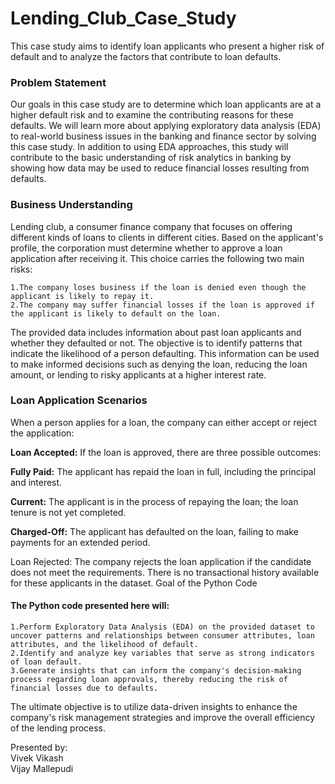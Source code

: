# Lending_Club_Case_Study
This case study aims to identify loan applicants who present a higher risk of default and to analyze the factors that contribute to loan defaults.

### Problem Statement

Our goals in this case study are to determine which loan applicants are at a higher default risk and to examine the contributing reasons for these defaults. We will learn more about applying exploratory data analysis (EDA) to real-world business issues in the banking and finance sector by solving this case study. In addition to using EDA approaches, this study will contribute to the basic understanding of risk analytics in banking by showing how data may be used to reduce financial losses resulting from defaults.

### Business Understanding

Lending club, a consumer finance company that focuses on offering different kinds of loans to clients in different cities. Based on the applicant's profile, the corporation must determine whether to approve a loan application after receiving it. This choice carries the following two main risks:

    1.The company loses business if the loan is denied even though the applicant is likely to repay it.
    2.The company may suffer financial losses if the loan is approved if the applicant is likely to default on the loan.

The provided data includes information about past loan applicants and whether they defaulted or not. The objective is to identify patterns that indicate the likelihood of a person defaulting. This information can be used to make informed decisions such as denying the loan, reducing the loan amount, or lending to risky applicants at a higher interest rate.

### Loan Application Scenarios

When a person applies for a loan, the company can either accept or reject the application:

**Loan Accepted:** If the loan is approved, there are three possible outcomes:

**Fully Paid:** The applicant has repaid the loan in full, including the principal and interest.

**Current:** The applicant is in the process of repaying the loan; the loan tenure is not yet completed.

**Charged-Off:** The applicant has defaulted on the loan, failing to make payments for an extended period.

Loan Rejected: The company rejects the loan application if the candidate does not meet the requirements. There is no transactional history available for these applicants in the dataset.
Goal of the Python Code

#### The Python code presented here will:

    1.Perform Exploratory Data Analysis (EDA) on the provided dataset to uncover patterns and relationships between consumer attributes, loan attributes, and the likelihood of default.
    2.Identify and analyze key variables that serve as strong indicators of loan default.
    3.Generate insights that can inform the company's decision-making process regarding loan approvals, thereby reducing the risk of financial losses due to defaults.

The ultimate objective is to utilize data-driven insights to enhance the company's risk management strategies and improve the overall efficiency of the lending process.

Presented by:<br>
Vivek Vikash<br>
Vijay Mallepudi<br>

